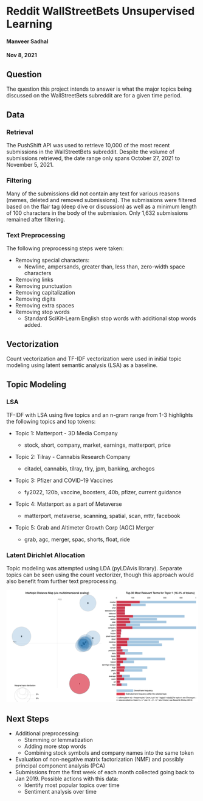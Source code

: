 # Reddit WallStreetBets Unsupervised Learning
#### Manveer Sadhal
#### Nov 8, 2021
## Question
The question this project intends to answer is what the major topics being discussed on the WallStreetBets subreddit are for a given time period.

## Data
### Retrieval
The PushShift API was used to retrieve 10,000 of the most recent submissions in the WallStreetBets subreddit. Despite the volume of submissions retrieved, the date range only spans October 27, 2021 to November 5, 2021.

### Filtering
Many of the submissions did not contain any text for various reasons (memes, deleted and removed submissions). The submissions were filtered based on the flair tag (deep dive or discussion) as well as a minimum length of 100 characters in the body of the submission. Only 1,632 submissions remained after filtering.

### Text Preprocessing
The following preprocessing steps were taken:
- Removing special characters:
    - Newline, ampersands, greater than, less than, zero-width space characters
- Removing links
- Removing punctuation
- Removing capitalization
- Removing digits
- Removing extra spaces
- Removing stop words
    - Standard SciKit-Learn English stop words with additional stop words added.

## Vectorization
Count vectorization and TF-IDF vectorization were used in initial topic modeling using latent semantic analysis (LSA) as a baseline.

## Topic Modeling
### LSA
TF-IDF with LSA using five topics and an n-gram range from 1-3 highlights the following topics and top tokens:

- Topic  1: Matterport - 3D Media Company
    - stock, short, company, market, earnings, matterport, price

- Topic  2: Tilray - Cannabis Research Company
    - citadel, cannabis, tilray, tlry, jpm, banking, archegos

- Topic  3: Pfizer and COVID-19 Vaccines
    - fy2022, 120b, vaccine, boosters, 40b, pfizer, current guidance

- Topic  4: Matterport as a part of Metaverse
    - matterport, metaverse, scanning, spatial, scan, mttr, facebook

- Topic  5: Grab and Altimeter Growth Corp (AGC) Merger
    - grab, agc, merger, spac, shorts, float, ride

### Latent Dirichlet Allocation

Topic modeling was attempted using LDA (pyLDAvis library). Separate topics can be seen using the count vectorizer, though this approach would also benefit from further text preprocessing.

![pyLDAvis_mvp.png](pyLDAvis_mvp.png)

## Next Steps
- Additional preprocessing:
    - Stemming or lemmatization
    - Adding more stop words
    - Combining stock symbols and company names into the same token
- Evaluation of non-negative matrix factorization (NMF) and possibly principal component analysis (PCA)
- Submissions from the first week of each month collected going back to Jan 2019. Possible actions with this data:
    - Identify most popular topics over time
    - Sentiment analysis over time